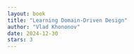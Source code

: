 ```yaml
---
layout: book
title: "Learning Domain-Driven Design"
author: "Vlad Khononov"
date: 2024-12-30
stars: 3
---
```


